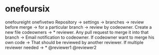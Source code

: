# onefoursix
onefoureight
onefivetwo
Repository -> settings -> branches -> review before merge -> for a particular branch -> review by codeowner.
Create a new file codeowners -> * reviewer.
Any pull request to merge it into that branch -> Email notification to codeowner.
If codeowner want to merge his own code -> That should be reviewed by another reviewer.
If multiple reviewer needed -> * @reviewer1  @reviewer2
